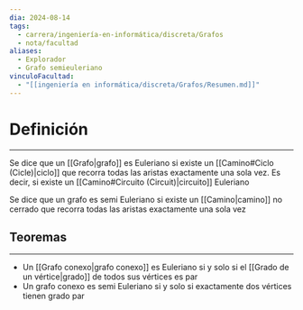 ```yaml
---
dia: 2024-08-14
tags:
  - carrera/ingeniería-en-informática/discreta/Grafos
  - nota/facultad
aliases:
  - Explorador
  - Grafo semieuleriano
vinculoFacultad:
  - "[[ingeniería en informática/discreta/Grafos/Resumen.md]]"
---
```

# Definición
---
Se dice que un [[Grafo|grafo]] es Euleriano si existe un [[Camino#Ciclo (Cicle)|ciclo]] que recorra todas las aristas exactamente una sola vez. Es decir, si existe un [[Camino#Circuito (Circuit)|circuito]] Euleriano

Se dice que un grafo es semi Euleriano si existe un [[Camino|camino]] no cerrado que recorra todas las aristas exactamente una sola vez

## Teoremas
---
* Un [[Grafo conexo|grafo conexo]] es Euleriano si y solo si el [[Grado de un vértice|grado]] de todos sus vértices es par 
* Un grafo conexo es semi Euleriano si y solo si exactamente dos vértices tienen grado par
